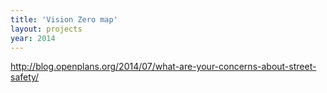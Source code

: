 ```yaml
---
title: 'Vision Zero map'
layout: projects
year: 2014
---
```


http://blog.openplans.org/2014/07/what-are-your-concerns-about-street-safety/
